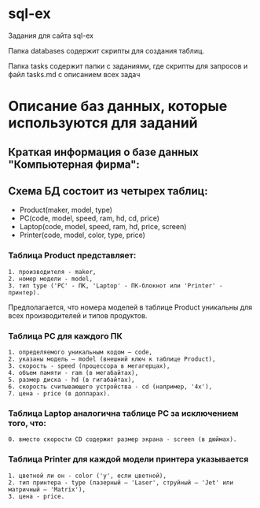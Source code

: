 # sql-ex
Задания для сайта sql-ex


Папка databases содержит скрипты для создания таблиц.


Папка tasks содержит папки с заданиями, где скрипты для запросов и файл tasks.md с описанием всех задач

# Описание баз данных, которые используются для заданий

## Краткая информация о базе данных "Компьютерная фирма":

## Схема БД состоит из четырех таблиц:
- Product(maker, model, type)
- PC(code, model, speed, ram, hd, cd, price)
- Laptop(code, model, speed, ram, hd, price, screen)
- Printer(code, model, color, type, price)

### Таблица Product представляет:

	1. производителя - maker, 
	2. номер модели - model,
	3. тип type ('PC' - ПК, 'Laptop' - ПК-блокнот или 'Printer' - принтер). 
Предполагается, что номера моделей в таблице Product уникальны для всех производителей и типов продуктов. 

### Таблица PC для каждого ПК

	1. определяемого уникальным кодом – code,
	2. указаны модель – model (внешний ключ к таблице Product),
	3. скорость - speed (процессора в мегагерцах),
	4. объем памяти - ram (в мегабайтах), 
	5. размер диска - hd (в гигабайтах),
	6. скорость считывающего устройства - cd (например, '4x'),
	7. цена - price (в долларах). 
	
### Таблица Laptop аналогична таблице РС за исключением того, что: 

	0. вместо скорости CD содержит размер экрана - screen (в дюймах). 
	
### Таблица Printer для каждой модели принтера указывается

	1. цветной ли он - color ('y', если цветной),
	2. тип принтера - type (лазерный – 'Laser', струйный – 'Jet' или матричный – 'Matrix'),
	3. цена - price.
